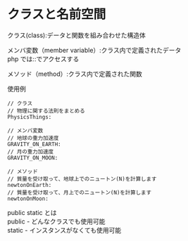# クラスと名前空間

クラス(class):データと関数を組み合わせた構造体<br>

メンバ変数（member variable）:クラス内で定義されたデータ<br>
php では::でアクセスする<br>

メソッド（method）:クラス内で定義された関数<br>

使用例

```text
// クラス
// 物理に関する法則をまとめる
PhysicsThings:

// メンバ変数
// 地球の重力加速度
GRAVITY_ON_EARTH:
// 月の重力加速度
GRAVITY_ON_MOON:

// メソッド
// 質量を受け取って、地球上でのニュートン(N)を計算します
newtonOnEarth:
// 質量を受け取って、月上でのニュートン(N)を計算します
newtonOnMoon:
```

public static とは<br>
public - どんなクラスでも使用可能<br>
static - インスタンスがなくても使用可能
